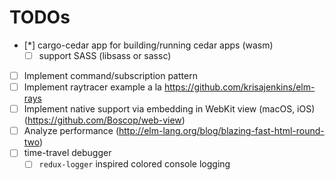 
# TODOs

- [*] cargo-cedar app for building/running cedar apps (wasm)
  - [ ] support SASS (libsass or sassc)
- [ ] Implement command/subscription pattern
- [ ] Implement raytracer example a la https://github.com/krisajenkins/elm-rays
- [ ] Implement native support via embedding in WebKit view (macOS, iOS) (https://github.com/Boscop/web-view)
- [ ] Analyze performance (http://elm-lang.org/blog/blazing-fast-html-round-two)
- [ ] time-travel debugger
  - [ ] `redux-logger` inspired colored console logging